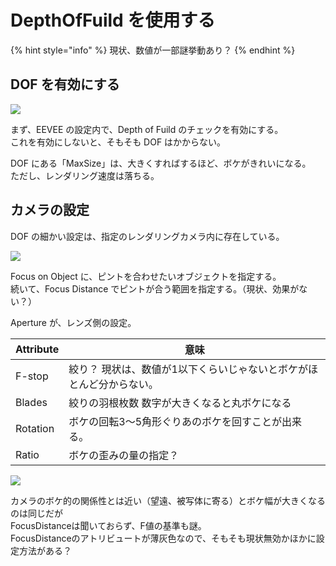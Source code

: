 # DepthOfFuild を使用する

{% hint style="info" %}
現状、数値が一部謎挙動あり？
{% endhint %}

## DOF を有効にする

![](https://gyazo.com/f61ddcee8fdba6b0692a60f1443544ac.png)

まず、EEVEE の設定内で、Depth of Fuild のチェックを有効にする。  
これを有効にしないと、そもそも DOF はかからない。

DOF にある「MaxSize」は、大きくすればするほど、ボケがきれいになる。  
ただし、レンダリング速度は落ちる。

## カメラの設定

DOF の細かい設定は、指定のレンダリングカメラ内に存在している。

![](https://gyazo.com/57e8b0bef6d396038a0cc2c8b5095761.png)

Focus on Object に、ピントを合わせたいオブジェクトを指定する。  
続いて、Focus Distance でピントが合う範囲を指定する。（現状、効果がない？）

Aperture が、レンズ側の設定。

| Attribute | 意味                                                                  |
| --------- | --------------------------------------------------------------------- |
| F-stop    | 絞り？  現状は、数値が1以下くらいじゃないとボケがほとんど分からない。 |
| Blades    | 絞りの羽根枚数 数字が大きくなると丸ボケになる                         |
| Rotation  | ボケの回転3～5角形ぐりあのボケを回すことが出来る。                    |
| Ratio     | ボケの歪みの量の指定？                                                |

![](https://gyazo.com/6f0752302c2a9ae699f073cc2d1d3827.png)

カメラのボケ的の関係性とは近い（望遠、被写体に寄る）とボケ幅が大きくなるのは同じだが  
FocusDistanceは聞いておらず、F値の基準も謎。  
FocusDistanceのアトリビュートが薄灰色なので、そもそも現状無効かほかに設定方法がある？  
